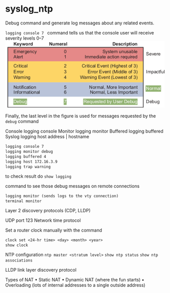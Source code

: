 # syslog_ntp

Debug command and generate log messages about any related events.

`logging console 7 ` command tells us that the console user will receive severity levels 0–7
![](vx_images/359751904816912.png)

Finally, the last level in the figure is used for messages requested by the `debug` command

Console logging console 
Monitor logging monitor 
Buffered logging buffered 
Syslog logging host address | hostname 
```
logging console 7
logging monitor debug
logging buffered 4
logging host 172.16.3.9
logging trap warning
```
to check result do `show logging`

command to see those debug messages on remote connections
```
logging monitor (sends logs to the vty connection)
terminal monitor
```

Layer 2 discovery protocols (CDP, LLDP)

UDP port 123 Network time protocol

Set a router clock manually with the command
```
clock set <24-hr time> <day> <month> <year>
show clock
```

NTP configuration
`ntp master <stratum level>`
`show ntp status`
`show ntp associations`

LLDP link layer discovery protocol

Types of NAT • Static NAT • Dynamic NAT (where the fun starts) • Overloading (lots of internal addresses to a single outside address)




















